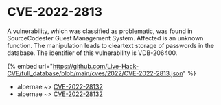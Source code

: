 # CVE-2022-2813

A vulnerability, which was classified as problematic, was found in SourceCodester Guest Management System. Affected is an unknown function. The manipulation leads to cleartext storage of passwords in the database. The identifier of this vulnerability is VDB-206400.

{% embed url="https://github.com/Live-Hack-CVE/full_database/blob/main/cves/2022/CVE-2022-2813.json" %}


* alpernae ~> [CVE-2022-28132](https://www.alice-snow.ru/2022/database/cve-2022-2813/cve-2022-28132-alpernae)
* alpernae ~> [CVE-2022-28132](https://www.alice-snow.ru/2022/database/cve-2022-2813/cve-2022-28132-alpernae)